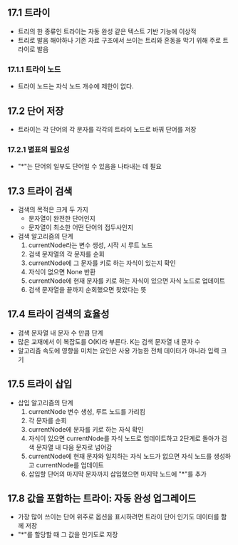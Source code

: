 ## 17.1 트라이
- 트리의 한 종류인 트라이는 자동 완성 같은 텍스트 기반 기능에 이상적
- 트리로 발음 해야하나 기존 자료 구조에서 쓰이는 트리와 혼동을 막기 위해 주로 트라이로 발음

### 17.1.1 트라이 노드
- 트라이 노드는 자식 노드 개수에 제한이 없다.

## 17.2 단어 저장
- 트라이는 각 단어의 각 문자를 각각의 트라이 노드로 바꿔 단어를 저장

### 17.2.1 별표의 필요성
- "\*"는 단어의 일부도 단어일 수 있음을 나타내는 데 필요

## 17.3 트라이 검색
- 검색의 목적은 크게 두 가지
	- 문자열이 완전한 단어인지
	- 문자열이 최소한 어떤 단어의 접두사인지
- 검색 알고리즘의 단계
	1. currentNode라는 변수 생성, 시작 시 루트 노드
	2. 검색 문자열의 각 문자를 순회
	3. currentNode에 그 문자를 키로 하는 자식이 있는지 확인
	4. 자식이 없으면 None 반환
	5. currentNode에 현재 문자를 키로 하는 자식이 있으면 자식 노드로 업데이트
	6. 검색 문자열을 끝까지 순회했으면 찾았다는 뜻

## 17.4 트라이 검색의 효율성
- 검색 문자열 내 문자 수 만큼 단계
- 많은 교재에서 이 복잡도를 O(K)라 부른다. K는 검색 문자열 내 문자 수
- 알고리즘 속도에 영향을 미치는 요인은 사용 가능한 전체 데이터가 아니라 입력 크기

## 17.5 트라이 삽입
- 삽입 알고리즘의 단계
	1. currentNode 변수 생성, 루트 노드를 가리킴
	2. 각 문자를 순회
	3. currentNode에 문자를 키로 하는 자식 확인
	4. 자식이 있으면 currentNode를 자식 노드로 업데이트하고 2단계로 돌아가 검색 문자열 내 다음 문자로 넘어감
	5. currentNode에 현재 문자와 일치하는 자식 노드가 없으면 자식 노드를 생성하고 currentNode를 업데이트
	6. 삽입할 단어의 마지막 문자까지 삽입했으면 마지막 노드에 "\*"를 추가

## 17.8 값을 포함하는 트라이: 자동 완성 업그레이드
- 가장 많이 쓰이는 단어 위주로 옵션을 표시하려면 트라이 단어 인기도 데이터를 함께 저장
- "\*"를 할당할 때 그 값을 인기도로 저장